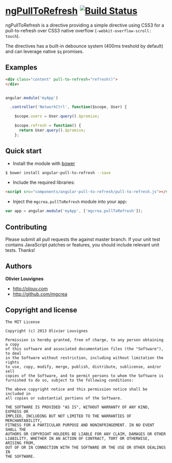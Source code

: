 # [ngPullToRefresh](http://mgcrea.github.com/angular-pull-to-refresh) [![Build Status](https://secure.travis-ci.org/mgcrea/angular-pull-to-refresh.png?branch=master)](http://travis-ci.org/#!/mgcrea/angular-pull-to-refresh)

ngPullToRefresh is a directive providing a simple directive using CSS3 for a pull-to-refresh over CSS3 native overflow (`-webkit-overflow-scroll: touch`).

The directives has a built-in debounce system (400ms treshold by default) and can leverage native `$q` promises.

## Examples

``` html
<div class="content" pull-to-refresh="refresh()">
</div>
```

``` javascript

angular.module('myApp')

  .controller('NetworkCtrl', function($scope, User) {

    $scope.users = User.query().$promise;

    $scope.refresh = function() {
      return User.query().$promise;
    };

```


## Quick start

+ Install the module with [bower](http://bower.io/)

``` bash
$ bower install angular-pull-to-refresh --save
```

+ Include the required libraries:

>
``` html
<script src="components/angular-pull-to-refresh/pull-to-refresh.js"></script>
```

+ Inject the `mgcrea.pullToRefresh` module into your app:

>
``` javascript
var app = angular.module('myApp', ['mgcrea.pullToRefresh']);
```



## Contributing

Please submit all pull requests the against master branch. If your unit test contains JavaScript patches or features, you should include relevant unit tests. Thanks!



## Authors

**Olivier Louvignes**

+ http://olouv.com
+ http://github.com/mgcrea



## Copyright and license

	The MIT License

	Copyright (c) 2013 Olivier Louvignes

	Permission is hereby granted, free of charge, to any person obtaining a copy
	of this software and associated documentation files (the "Software"), to deal
	in the Software without restriction, including without limitation the rights
	to use, copy, modify, merge, publish, distribute, sublicense, and/or sell
	copies of the Software, and to permit persons to whom the Software is
	furnished to do so, subject to the following conditions:

	The above copyright notice and this permission notice shall be included in
	all copies or substantial portions of the Software.

	THE SOFTWARE IS PROVIDED "AS IS", WITHOUT WARRANTY OF ANY KIND, EXPRESS OR
	IMPLIED, INCLUDING BUT NOT LIMITED TO THE WARRANTIES OF MERCHANTABILITY,
	FITNESS FOR A PARTICULAR PURPOSE AND NONINFRINGEMENT. IN NO EVENT SHALL THE
	AUTHORS OR COPYRIGHT HOLDERS BE LIABLE FOR ANY CLAIM, DAMAGES OR OTHER
	LIABILITY, WHETHER IN AN ACTION OF CONTRACT, TORT OR OTHERWISE, ARISING FROM,
	OUT OF OR IN CONNECTION WITH THE SOFTWARE OR THE USE OR OTHER DEALINGS IN
	THE SOFTWARE.
